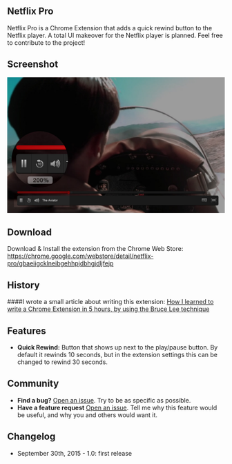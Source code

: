 ## Netflix Pro
Netflix Pro is a Chrome Extension that adds a quick rewind button to the Netflix player. A total UI makeover for the Netflix player is planned. Feel free to contribute to the project!

## Screenshot

![Screenshot](https://raw.githubusercontent.com/johncoates/NetflixPro/master/screenshot.jpg)

## Download
Download & Install the extension from the Chrome Web Store: https://chrome.google.com/webstore/detail/netflix-pro/gbaeiigcklneibgehhpjdbhgjdljfejp

## History
####I wrote a small article about writing this extension:  [How I learned to write a Chrome Extension in 5 hours, by using the Bruce Lee technique](https://medium.com/@punksomething/how-i-learned-to-write-a-chrome-extension-in-5-hours-by-using-the-bruce-lee-technique-c72911ac7d86)

## Features
* **Quick Rewind:** Button that shows up next to the play/pause button. By default it rewinds 10 seconds, but in the extension settings this can be changed to rewind 30 seconds.
## Community

- **Find a bug?** [Open an issue](https://github.com/johncoates/NetflixPro/issues/new). Try to be as specific as possible.
- **Have a feature request** [Open an issue](https://github.com/johncoates/NetflixPro/issues/new). Tell me why this feature would be useful, and why you and others would want it.

## Changelog

- September 30th, 2015 - 1.0: first release
